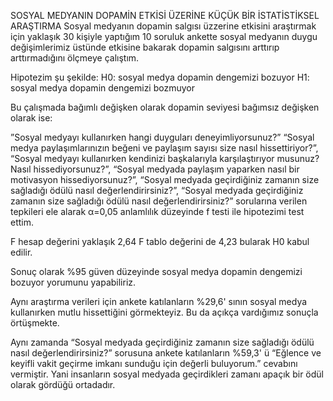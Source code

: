 SOSYAL MEDYANIN DOPAMİN ETKİSİ ÜZERİNE KÜÇÜK BİR İSTATİSTİKSEL ARAŞTIRMA
Sosyal medyanın dopamin salgısı üzzerine etkisini araştırmak için yaklaşık 30 kişiyle yaptığım 10 soruluk ankette sosyal medyanın duygu değişimlerimiz üstünde etkisine bakarak dopamin salgısını arttırıp arttırmadığını ölçmeye çalıştım.

Hipotezim şu şekilde:
H0: sosyal medya dopamin dengemizi bozuyor
H1: sosyal medya dopamin dengemizi bozmuyor

Bu çalışmada bağımlı değişken olarak dopamin seviyesi bağımsız değişken olarak ise:

”Sosyal medyayı kullanırken hangi duyguları deneyimliyorsunuz?”
“Sosyal medya paylaşımlarınızın beğeni ve paylaşım sayısı size nasıl hissettiriyor?”,
“Sosyal medyayı kullanırken kendinizi başkalarıyla karşılaştırıyor musunuz? Nasıl hissediyorsunuz?”,
“Sosyal medyada paylaşım yaparken nasıl bir motivasyon hissediyorsunuz?”,
“Sosyal medyada geçirdiğiniz zamanın size sağladığı ödülü nasıl değerlendirirsiniz?”,
“Sosyal medyada geçirdiğiniz zamanın size sağladığı ödülü nasıl değerlendirirsiniz?”
sorularına verilen tepkileri ele alarak α=0,05 anlamlılık düzeyinde f testi ile hipotezimi test ettim.

F hesap değerini yaklaşık 2,64 F tablo değerini de 4,23 bularak H0 kabul edilir.

Sonuç olarak %95 güven düzeyinde sosyal medya dopamin dengemizi bozuyor yorumunu yapabiliriz.


Aynı araştırma verileri için ankete katılanların %29,6' sının sosyal medya kullanırken mutlu hissettiğini görmekteyiz. Bu da açıkça vardığımız sonuçla örtüşmekte.


Aynı zamanda “Sosyal medyada geçirdiğiniz zamanın size sağladığı ödülü nasıl değerlendirirsiniz?” sorusuna ankete katılanların %59,3' ü “Eğlence ve keyifli vakit geçirme imkanı sunduğu için değerli buluyorum.” cevabını vermiştir. Yani insanların sosyal medyada geçirdikleri zamanı apaçık bir ödül olarak gördüğü ortadadır.
